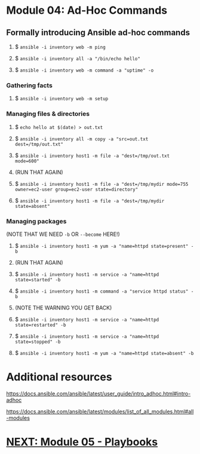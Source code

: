# Module 04: Ad-Hoc Commands


## Formally introducing Ansible ad-hoc commands

1. $ `ansible -i inventory web -m ping`

1. $ `ansible -i inventory all -a "/bin/echo hello"`

1. $ `ansible -i inventory web -m command -a "uptime" -o`

### Gathering facts

1. $ `ansible -i inventory web -m setup`

### Managing files & directories

1. $ `echo hello at $(date) > out.txt`

1. $ `ansible -i inventory all -m copy -a "src=out.txt dest=/tmp/out.txt"`

1. $ `ansible -i inventory host1 -m file -a "dest=/tmp/out.txt mode=600"`

1. (RUN THAT AGAIN)

1. $ `ansible -i inventory host1 -m file -a "dest=/tmp/mydir mode=755 owner=ec2-user group=ec2-user state=directory"`

1. $ `ansible -i inventory host1 -m file -a "dest=/tmp/mydir state=absent"`

### Managing packages

(NOTE THAT WE NEED `-b` OR `--become` HERE!)

1. $ `ansible -i inventory host1 -m yum -a "name=httpd state=present" -b`

1. (RUN THAT AGAIN)

1. $ `ansible -i inventory host1 -m service -a "name=httpd state=started" -b`

1. $ `ansible -i inventory host1 -m command -a "service httpd status" -b`

1. (NOTE THE WARNING YOU GET BACK)

1. $ `ansible -i inventory host1 -m service -a "name=httpd state=restarted" -b`

1. $ `ansible -i inventory host1 -m service -a "name=httpd state=stopped" -b`

1. $ `ansible -i inventory host1 -m yum -a "name=httpd state=absent" -b`


# Additional resources

https://docs.ansible.com/ansible/latest/user_guide/intro_adhoc.html#intro-adhoc

https://docs.ansible.com/ansible/latest/modules/list_of_all_modules.html#all-modules

# [NEXT: Module 05 - Playbooks](../Module%2005%20-%20Playbooks)
